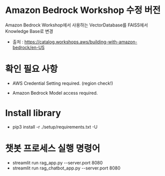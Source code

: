 # Amazon Bedrock Workshop 수정 버전
Amazon Bedrock Workshop에서 사용하는 VectorDatabase를 FAISS에서 Knowledge Base로 변경
- 출처 : https://catalog.workshops.aws/building-with-amazon-bedrock/en-US


# 확인 필요 사항
- AWS Credential Setting required. (region check!)

- Amazon Bedrock Model access required.


# Install library
- pip3 install -r ./setup/requirements.txt -U


# 챗봇 프로세스 실행 명령어
- streamlit run rag_app.py --server.port 8080
- streamlit run rag_chatbot_app.py --server.port 8080

